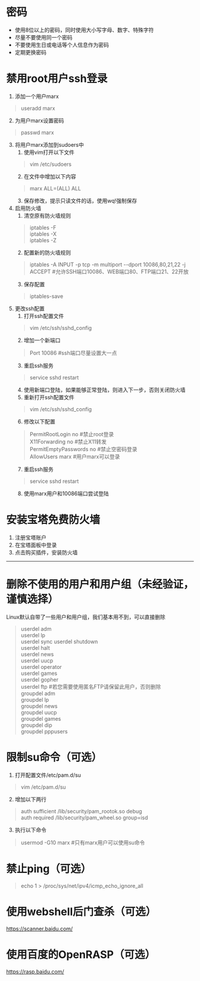 # 密码
- 使用8位以上的密码，同时使用大小写字母、数字、特殊字符
- 尽量不要使用同一个密码
- 不要使用生日或电话等个人信息作为密码
- 定期更换密码

# 禁用root用户ssh登录
1. 添加一个用户marx
> useradd marx
2. 为用户marx设置密码
> passwd marx
3. 将用户marx添加到sudoers中
   1. 使用vim打开以下文件
   > vim /etc/sudoers
   2. 在文件中增加以下内容
   > marx    ALL=(ALL)       ALL  
   3. 保存修改，提示只读文件的话，使用wq!强制保存
4. 启用防火墙
   1. 清空原有防火墙规则
    > iptables -F  
    > iptables -X  
    > iptables -Z  
   2. 配置新的防火墙规则
    > iptables -A INPUT -p tcp -m multiport --dport 10086,80,21,22 -j ACCEPT #允许SSH端口10086、WEB端口80、FTP端口21、22开放
   3. 保存配置
    > iptables-save
5. 更改ssh配置
   1. 打开ssh配置文件
    > vim /etc/ssh/sshd_config
   2. 增加一个新端口
    > Port 10086 #ssh端口尽量设置大一点
   3. 重启ssh服务
    > service sshd restart
   4. 使用新端口登陆，如果能够正常登陆，则进入下一步，否则关闭防火墙
   5. 重新打开ssh配置文件
    > vim /etc/ssh/sshd_config
   6. 修改以下配置
    > PermitRootLogin no #禁止root登录  
    > X11Forwarding no #禁止X11转发  
    > PermitEmptyPasswords no #禁止空密码登录  
    > AllowUsers marx #用户marx可以登录  
   7. 重启ssh服务
    > service sshd restart
   8. 使用marx用户和10086端口尝试登陆

# 安装宝塔免费防火墙
1. 注册宝塔账户
2. 在宝塔面板中登录
3. 点击购买插件，安装防火墙

---

# 删除不使用的用户和用户组（未经验证，谨慎选择）
Linux默认自带了一些用户和用户组，我们基本用不到，可以直接删除
> userdel adm  
> userdel lp  
> userdel sync
> userdel shutdown  
> userdel halt  
> userdel news  
> userdel uucp  
> userdel operator  
> userdel games  
> userdel gopher  
> userdel ftp #若您需要使用匿名FTP请保留此用户，否则删除  
> groupdel adm  
> groupdel lp  
> groupdel news  
> groupdel uucp  
> groupdel games  
> groupdel dip  
> groupdel pppusers

# 限制su命令（可选）
1. 打开配置文件/etc/pam.d/su
> vim /etc/pam.d/su
2. 增加以下两行
> auth sufficient /lib/security/pam_rootok.so debug  
> auth required /lib/security/pam_wheel.so group=isd  
3. 执行以下命令
> usermod -G10 marx #只有marx用户可以使用su命令  

# 禁止ping（可选）
> echo 1 > /proc/sys/net/ipv4/icmp_echo_ignore_all  

# 使用webshell后门查杀（可选）
https://scanner.baidu.com/

# 使用百度的OpenRASP（可选）
https://rasp.baidu.com/
